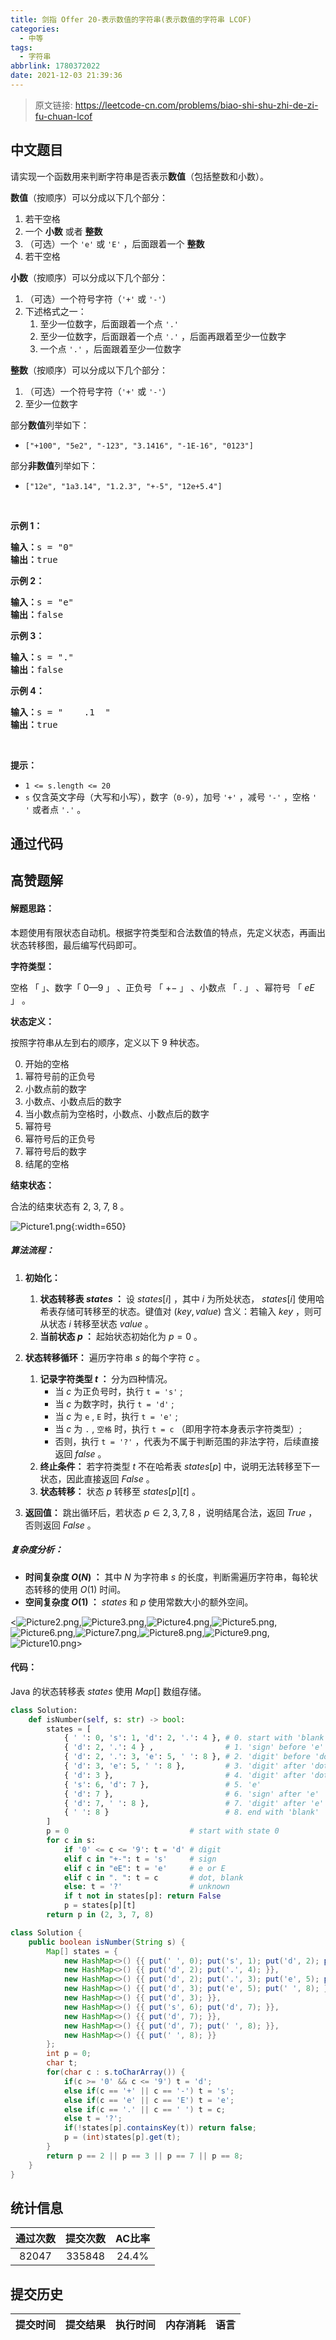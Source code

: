 ```yaml
---
title: 剑指 Offer 20-表示数值的字符串(表示数值的字符串 LCOF)
categories:
  - 中等
tags:
  - 字符串
abbrlink: 1780372022
date: 2021-12-03 21:39:36
---
```


> 原文链接: https://leetcode-cn.com/problems/biao-shi-shu-zhi-de-zi-fu-chuan-lcof




## 中文题目
<div><p>请实现一个函数用来判断字符串是否表示<strong>数值</strong>（包括整数和小数）。</p>

<p><strong>数值</strong>（按顺序）可以分成以下几个部分：</p>

<ol>
	<li>若干空格</li>
	<li>一个 <strong>小数</strong> 或者 <strong>整数</strong></li>
	<li>（可选）一个 <code>'e'</code> 或 <code>'E'</code> ，后面跟着一个 <strong>整数</strong></li>
	<li>若干空格</li>
</ol>

<p><strong>小数</strong>（按顺序）可以分成以下几个部分：</p>

<ol>
	<li>（可选）一个符号字符（<code>'+'</code> 或 <code>'-'</code>）</li>
	<li>下述格式之一：
	<ol>
		<li>至少一位数字，后面跟着一个点 <code>'.'</code></li>
		<li>至少一位数字，后面跟着一个点 <code>'.'</code> ，后面再跟着至少一位数字</li>
		<li>一个点 <code>'.'</code> ，后面跟着至少一位数字</li>
	</ol>
	</li>
</ol>

<p><strong>整数</strong>（按顺序）可以分成以下几个部分：</p>

<ol>
	<li>（可选）一个符号字符（<code>'+'</code> 或 <code>'-'</code>）</li>
	<li>至少一位数字</li>
</ol>

<p>部分<strong>数值</strong>列举如下：</p>

<ul>
	<li><code>["+100", "5e2", "-123", "3.1416", "-1E-16", "0123"]</code></li>
</ul>

<p>部分<strong>非数值</strong>列举如下：</p>

<ul>
	<li><code>["12e", "1a3.14", "1.2.3", "+-5", "12e+5.4"]</code></li>
</ul>

<p> </p>

<p><strong>示例 1：</strong></p>

<pre>
<strong>输入：</strong>s = "0"
<strong>输出：</strong>true
</pre>

<p><strong>示例 2：</strong></p>

<pre>
<strong>输入：</strong>s = "e"
<strong>输出：</strong>false
</pre>

<p><strong>示例 3：</strong></p>

<pre>
<strong>输入：</strong>s = "."
<strong>输出：</strong>false</pre>

<p><strong>示例 4：</strong></p>

<pre>
<strong>输入：</strong>s = "    .1  "
<strong>输出：</strong>true
</pre>

<p> </p>

<p><strong>提示：</strong></p>

<ul>
	<li><code>1 <= s.length <= 20</code></li>
	<li><code>s</code> 仅含英文字母（大写和小写），数字（<code>0-9</code>），加号 <code>'+'</code> ，减号 <code>'-'</code> ，空格 <code>' '</code> 或者点 <code>'.'</code> 。</li>
</ul>
</div>

## 通过代码
<RecoDemo>
</RecoDemo>


## 高赞题解
#### 解题思路：

本题使用有限状态自动机。根据字符类型和合法数值的特点，先定义状态，再画出状态转移图，最后编写代码即可。

**字符类型：**

空格 「   」、数字「 $0—9$ 」 、正负号 「 $+-$ 」 、小数点 「 $.$ 」 、幂符号 「 $eE$ 」 。

**状态定义：**

按照字符串从左到右的顺序，定义以下 9 种状态。

0. 开始的空格
1. 幂符号前的正负号
2. 小数点前的数字
3. 小数点、小数点后的数字
4. 当小数点前为空格时，小数点、小数点后的数字
5. 幂符号
6. 幂符号后的正负号
7. 幂符号后的数字
8. 结尾的空格

**结束状态：** 

合法的结束状态有 2, 3, 7, 8 。

![Picture1.png](../images/biao-shi-shu-zhi-de-zi-fu-chuan-lcof-0.png){:width=650}

##### 算法流程：

1. **初始化：**
   1. **状态转移表 $states$ ：** 设 $states[i]$ ，其中 $i$ 为所处状态， $states[i]$ 使用哈希表存储可转移至的状态。键值对 $(key, value)$ 含义：若输入 $key$ ，则可从状态 $i$ 转移至状态 $value$ 。
   2. **当前状态 $p$ ：** 起始状态初始化为 $p = 0$ 。

2. **状态转移循环：** 遍历字符串 $s$ 的每个字符 $c$ 。
   1. **记录字符类型 $t$ ：** 分为四种情况。
      - 当 $c$ 为正负号时，执行 `t = 's'` ;
      - 当 $c$ 为数字时，执行 `t = 'd'` ;
      - 当 $c$ 为 `e` , `E` 时，执行 `t = 'e'` ;
      - 当 $c$ 为 `.` , `空格` 时，执行 `t = c` （即用字符本身表示字符类型）;
      - 否则，执行 `t = '?'` ，代表为不属于判断范围的非法字符，后续直接返回 $false$ 。
   2. **终止条件：** 若字符类型 $t$ 不在哈希表 $states[p]$ 中，说明无法转移至下一状态，因此直接返回 $False$ 。
   3. **状态转移：** 状态 $p$ 转移至 $states[p][t]$ 。

3. **返回值：** 跳出循环后，若状态 $p \in {2, 3, 7, 8}$ ，说明结尾合法，返回 $True$ ，否则返回 $False$ 。

##### 复杂度分析：

- **时间复杂度 $O(N)$ ：** 其中 $N$ 为字符串 $s$ 的长度，判断需遍历字符串，每轮状态转移的使用 $O(1)$ 时间。
- **空间复杂度 $O(1)$ ：** $states$ 和 $p$ 使用常数大小的额外空间。

<![Picture2.png](../images/biao-shi-shu-zhi-de-zi-fu-chuan-lcof-1.png),![Picture3.png](../images/biao-shi-shu-zhi-de-zi-fu-chuan-lcof-2.png),![Picture4.png](../images/biao-shi-shu-zhi-de-zi-fu-chuan-lcof-3.png),![Picture5.png](../images/biao-shi-shu-zhi-de-zi-fu-chuan-lcof-4.png),![Picture6.png](../images/biao-shi-shu-zhi-de-zi-fu-chuan-lcof-5.png),![Picture7.png](../images/biao-shi-shu-zhi-de-zi-fu-chuan-lcof-6.png),![Picture8.png](../images/biao-shi-shu-zhi-de-zi-fu-chuan-lcof-7.png),![Picture9.png](../images/biao-shi-shu-zhi-de-zi-fu-chuan-lcof-8.png),![Picture10.png](../images/biao-shi-shu-zhi-de-zi-fu-chuan-lcof-9.png)>


#### 代码：

Java 的状态转移表 $states$ 使用 $Map[]$ 数组存储。

```Python []
class Solution:
    def isNumber(self, s: str) -> bool:
        states = [
            { ' ': 0, 's': 1, 'd': 2, '.': 4 }, # 0. start with 'blank'
            { 'd': 2, '.': 4 } ,                # 1. 'sign' before 'e'
            { 'd': 2, '.': 3, 'e': 5, ' ': 8 }, # 2. 'digit' before 'dot'
            { 'd': 3, 'e': 5, ' ': 8 },         # 3. 'digit' after 'dot'
            { 'd': 3 },                         # 4. 'digit' after 'dot' (‘blank’ before 'dot')
            { 's': 6, 'd': 7 },                 # 5. 'e'
            { 'd': 7 },                         # 6. 'sign' after 'e'
            { 'd': 7, ' ': 8 },                 # 7. 'digit' after 'e'
            { ' ': 8 }                          # 8. end with 'blank'
        ]
        p = 0                           # start with state 0
        for c in s:
            if '0' <= c <= '9': t = 'd' # digit
            elif c in "+-": t = 's'     # sign
            elif c in "eE": t = 'e'     # e or E
            elif c in ". ": t = c       # dot, blank
            else: t = '?'               # unknown
            if t not in states[p]: return False
            p = states[p][t]
        return p in (2, 3, 7, 8)
```

```Java []
class Solution {
    public boolean isNumber(String s) {
        Map[] states = {
            new HashMap<>() {{ put(' ', 0); put('s', 1); put('d', 2); put('.', 4); }}, // 0.
            new HashMap<>() {{ put('d', 2); put('.', 4); }},                           // 1.
            new HashMap<>() {{ put('d', 2); put('.', 3); put('e', 5); put(' ', 8); }}, // 2.
            new HashMap<>() {{ put('d', 3); put('e', 5); put(' ', 8); }},              // 3.
            new HashMap<>() {{ put('d', 3); }},                                        // 4.
            new HashMap<>() {{ put('s', 6); put('d', 7); }},                           // 5.
            new HashMap<>() {{ put('d', 7); }},                                        // 6.
            new HashMap<>() {{ put('d', 7); put(' ', 8); }},                           // 7.
            new HashMap<>() {{ put(' ', 8); }}                                         // 8.
        };
        int p = 0;
        char t;
        for(char c : s.toCharArray()) {
            if(c >= '0' && c <= '9') t = 'd';
            else if(c == '+' || c == '-') t = 's';
            else if(c == 'e' || c == 'E') t = 'e';
            else if(c == '.' || c == ' ') t = c;
            else t = '?';
            if(!states[p].containsKey(t)) return false;
            p = (int)states[p].get(t);
        }
        return p == 2 || p == 3 || p == 7 || p == 8;
    }
}
```

## 统计信息
| 通过次数 | 提交次数 | AC比率 |
| :------: | :------: | :------: |
|    82047    |    335848    |   24.4%   |

## 提交历史
| 提交时间 | 提交结果 | 执行时间 |  内存消耗  | 语言 |
| :------: | :------: | :------: | :--------: | :--------: |
